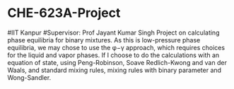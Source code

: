 # CHE-623A-Project
#IIT Kanpur
#Supervisor: Prof Jayant Kumar Singh
Project on calculating phase equilibria for binary mixtures.
As this is low-pressure phase equilibria, we may chose to
use the φ−γ approach, which requires choices for the liquid and vapor phases. If I choose to
do the calculations with an equation of state, using Peng-Robinson, Soave
Redlich-Kwong and van der Waals, and standard mixing rules, mixing rules with binary parameter
and Wong-Sandler.
